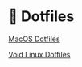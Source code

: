 # 🍚 Dotfiles

[MacOS Dotfiles](https://github.com/daannte/dotfiles/tree/macos)

[Void Linux Dotfiles](https://github.com/daannte/dotfiles/tree/void)
